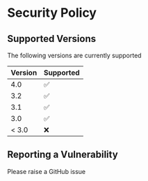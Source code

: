 # Security Policy

## Supported Versions

The following versions are currently supported

| Version | Supported          |
| ------- | ------------------ |
|   4.0   | :white_check_mark: |
|   3.2   | :white_check_mark: |
|   3.1   | :white_check_mark: |
|   3.0   | :white_check_mark: |
| < 3.0   | :x:                |

## Reporting a Vulnerability

Please raise a GitHub issue
